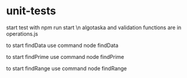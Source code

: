 # unit-tests
start test with npm run start \n algotaska and validation functions are in operations.js

to start findData use command node findData 

to start findPrime use command node findPrime 

to start findRange use command node findRange 

